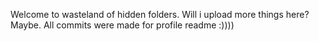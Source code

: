 Welcome to wasteland of hidden folders.
Will i upload more things here?
Maybe.
All commits were made for profile readme :))))

<!---
DjMeska/DjMeska is a ✨ special ✨ repository because its `README.md` (this file) appears on your GitHub profile.
You can click the Preview link to take a look at your changes.
--->
